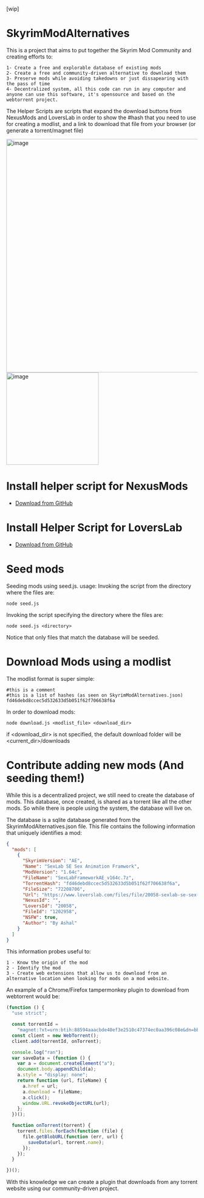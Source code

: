 [wip]

# SkyrimModAlternatives
This is a project that aims to put together the Skyrim Mod Community and creating efforts to: 
```
1- Create a free and explorable database of existing mods
2- Create a free and community-driven alternative to download them
3- Preserve mods while avoiding takedowns or just dissapearing with the pass of time
4- Decentralized system, all this code can run in any computer and anyone can use this software, it's opensource and based on the webtorrent project. 
```


The Helper Scripts are scripts that expand the download buttons from NexusMods and LoversLab in order to show the #hash that you need to use for creating a modlist, and a link to download that file from your browser (or generate a torrent/magnet file)

<img width="614" alt="image" src="https://user-images.githubusercontent.com/6445619/163729234-a643fe86-7323-4f33-8e34-10fc34b81a6f.png">
<img width="243" alt="image" src="https://user-images.githubusercontent.com/6445619/163729250-a5acf6da-3494-4a92-976c-957a09e02528.png">


# Install helper script for NexusMods
- [Download from GitHub](https://github.com/Rucadi/SkyrimModAlternatives/raw/master/scripts/sma_nexus.user.js)
# Install Helper Script for LoversLab
- [Download from GitHub](https://github.com/Rucadi/SkyrimModAlternatives/raw/master/scripts/sma_loverslab.user.js)



# Seed mods
Seeding mods using seed.js. 
usage:
Invoking the script from the directory where the files are:
```
node seed.js  
```
Invoking the script specifying the directory where the files are:
```
node seed.js <directory>
```
Notice that only files that match the database will be seeded.


# Download Mods using a modlist
The modlist format is super simple:
```
#this is a comment
#this is a list of hashes (as seen on SkyrimModAlternatives.json) 
fd46debd8ccec5d532633d5b051f62f706638f6a
```

In order to download mods:
```
node download.js <modlist_file> <download_dir>
```
if <download_dir> is not specified, the default download folder will be <current_dir>/downloads

# Contribute adding new mods (And seeding them!)

While this is a decentralized project, we still need to create the database of mods. 
This database, once created, is shared as a torrent like all the other mods. So while there is people using the system, the database will live on.

The database is a sqlite database generated from the SkyrimModAlternatives.json file. 
This file contains the following information that uniquely identifies a mod:
```json
{
  "mods": [
    {
      "SkyrimVersion": "AE",
      "Name": "SexLab SE Sex Animation Framwork",
      "ModVersion": "1.64c",
      "FileName": "SexLabFrameworkAE_v164c.7z",
      "TorrentHash": "fd46debd8ccec5d532633d5b051f62f706638f6a",
      "FileSize": "72208706", 
      "Url": "https://www.loverslab.com/files/file/20058-sexlab-se-sex-animation-framework-v164c-010722/",
      "NexusId": "",
      "LoversId": "20058",
      "FileId": "1202958",
      "NSFW": true,
      "Author": "By Ashal"
    }
  ]
}

```
This information probes useful to: 

```
1 - Know the origin of the mod
2 - Identify the mod
3 - Create web extensions that allow us to download from an alternative location when looking for mods on a mod website.
```

An example of a Chrome/Firefox tampermonkey plugin to download from webtorrent would be:

```js
(function () {
  "use strict";

  const torrentId =
    "magnet:?xt=urn:btih:88594aaacbde40ef3e2510c47374ec0aa396c08e&dn=bbb_sunflower_1080p_30fps_normal.mp4&tr=udp%3A%2F%2Ftracker.leechers-paradise.org%3A6969&tr=udp%3A%2F%2Ftracker.coppersurfer.tk%3A6969&tr=udp%3A%2F%2Ftracker.opentrackr.org%3A1337&tr=udp%3A%2F%2Fexplodie.org%3A6969&tr=udp%3A%2F%2Ftracker.empire-js.us%3A1337&tr=wss%3A%2F%2Ftracker.btorrent.xyz&tr=wss%3A%2F%2Ftracker.openwebtorrent.com&ws=http%3A%2F%2Fdistribution.bbb3d.renderfarming.net%2Fvideo%2Fmp4%2Fbbb_sunflower_1080p_30fps_normal.mp4";
  const client = new WebTorrent();
  client.add(torrentId, onTorrent);

  console.log("ran");
  var saveData = (function () {
    var a = document.createElement("a");
    document.body.appendChild(a);
    a.style = "display: none";
    return function (url, fileName) {
      a.href = url;
      a.download = fileName;
      a.click();
      window.URL.revokeObjectURL(url);
    };
  })();

  function onTorrent(torrent) {
    torrent.files.forEach(function (file) {
      file.getBlobURL(function (err, url) {
        saveData(url, torrent.name);
      });
    });
  }

})();
```

With this knowledge we can create a plugin that downloads from any torrent website using our community-driven project.
